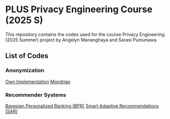 # PLUS Privacy Engineering Course (2025 S)
This repository contains the codes used for the course Privacy Engineering (2025 Summer) project by Angelyn Mananghaya and Sarasi Pumunawa.

## List of Codes
### Anonymization
[Own Implementation]()
[Mondrian]()

### Recommender Systems
[Bayesian Personalized Ranking (BPR)]()
[Smart Adaptive Recommendations (SAR)]()
